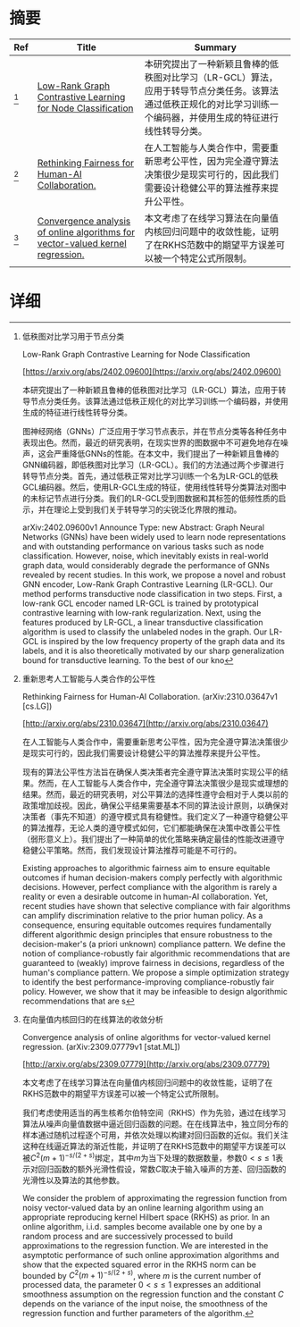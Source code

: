 # 摘要

| Ref | Title | Summary |
| --- | --- | --- |
| [^1] | [Low-Rank Graph Contrastive Learning for Node Classification](https://arxiv.org/abs/2402.09600) | 本研究提出了一种新颖且鲁棒的低秩图对比学习（LR-GCL）算法，应用于转导节点分类任务。该算法通过低秩正规化的对比学习训练一个编码器，并使用生成的特征进行线性转导分类。 |
| [^2] | [Rethinking Fairness for Human-AI Collaboration.](http://arxiv.org/abs/2310.03647) | 在人工智能与人类合作中，需要重新思考公平性，因为完全遵守算法决策很少是现实可行的，因此我们需要设计稳健公平的算法推荐来提升公平性。 |
| [^3] | [Convergence analysis of online algorithms for vector-valued kernel regression.](http://arxiv.org/abs/2309.07779) | 本文考虑了在线学习算法在向量值内核回归问题中的收敛性能，证明了在RKHS范数中的期望平方误差可以被一个特定公式所限制。 |

# 详细

[^1]: 低秩图对比学习用于节点分类

    Low-Rank Graph Contrastive Learning for Node Classification

    [https://arxiv.org/abs/2402.09600](https://arxiv.org/abs/2402.09600)

    本研究提出了一种新颖且鲁棒的低秩图对比学习（LR-GCL）算法，应用于转导节点分类任务。该算法通过低秩正规化的对比学习训练一个编码器，并使用生成的特征进行线性转导分类。

    

    图神经网络（GNNs）广泛应用于学习节点表示，并在节点分类等各种任务中表现出色。然而，最近的研究表明，在现实世界的图数据中不可避免地存在噪声，这会严重降低GNNs的性能。在本文中，我们提出了一种新颖且鲁棒的GNN编码器，即低秩图对比学习（LR-GCL）。我们的方法通过两个步骤进行转导节点分类。首先，通过低秩正常对比学习训练一个名为LR-GCL的低秩GCL编码器。然后，使用LR-GCL生成的特征，使用线性转导分类算法对图中的未标记节点进行分类。我们的LR-GCL受到图数据和其标签的低频性质的启示，并在理论上受到我们关于转导学习的尖锐泛化界限的推动。

    arXiv:2402.09600v1 Announce Type: new  Abstract: Graph Neural Networks (GNNs) have been widely used to learn node representations and with outstanding performance on various tasks such as node classification. However, noise, which inevitably exists in real-world graph data, would considerably degrade the performance of GNNs revealed by recent studies. In this work, we propose a novel and robust GNN encoder, Low-Rank Graph Contrastive Learning (LR-GCL). Our method performs transductive node classification in two steps. First, a low-rank GCL encoder named LR-GCL is trained by prototypical contrastive learning with low-rank regularization. Next, using the features produced by LR-GCL, a linear transductive classification algorithm is used to classify the unlabeled nodes in the graph. Our LR-GCL is inspired by the low frequency property of the graph data and its labels, and it is also theoretically motivated by our sharp generalization bound for transductive learning. To the best of our kno
    
[^2]: 重新思考人工智能与人类合作的公平性

    Rethinking Fairness for Human-AI Collaboration. (arXiv:2310.03647v1 [cs.LG])

    [http://arxiv.org/abs/2310.03647](http://arxiv.org/abs/2310.03647)

    在人工智能与人类合作中，需要重新思考公平性，因为完全遵守算法决策很少是现实可行的，因此我们需要设计稳健公平的算法推荐来提升公平性。

    

    现有的算法公平性方法旨在确保人类决策者完全遵守算法决策时实现公平的结果。然而，在人工智能与人类合作中，完全遵守算法决策很少是现实或理想的结果。然而，最近的研究表明，对公平算法的选择性遵守会相对于人类以前的政策增加歧视。因此，确保公平结果需要基本不同的算法设计原则，以确保对决策者（事先不知道）的遵守模式具有稳健性。我们定义了一种遵守稳健公平的算法推荐，无论人类的遵守模式如何，它们都能确保在决策中改善公平性（弱形意义上）。我们提出了一种简单的优化策略来确定最佳的性能改进遵守稳健公平策略。然而，我们发现设计算法推荐可能是不可行的。

    Existing approaches to algorithmic fairness aim to ensure equitable outcomes if human decision-makers comply perfectly with algorithmic decisions. However, perfect compliance with the algorithm is rarely a reality or even a desirable outcome in human-AI collaboration. Yet, recent studies have shown that selective compliance with fair algorithms can amplify discrimination relative to the prior human policy. As a consequence, ensuring equitable outcomes requires fundamentally different algorithmic design principles that ensure robustness to the decision-maker's (a priori unknown) compliance pattern. We define the notion of compliance-robustly fair algorithmic recommendations that are guaranteed to (weakly) improve fairness in decisions, regardless of the human's compliance pattern. We propose a simple optimization strategy to identify the best performance-improving compliance-robustly fair policy. However, we show that it may be infeasible to design algorithmic recommendations that are s
    
[^3]: 在向量值内核回归的在线算法的收敛分析

    Convergence analysis of online algorithms for vector-valued kernel regression. (arXiv:2309.07779v1 [stat.ML])

    [http://arxiv.org/abs/2309.07779](http://arxiv.org/abs/2309.07779)

    本文考虑了在线学习算法在向量值内核回归问题中的收敛性能，证明了在RKHS范数中的期望平方误差可以被一个特定公式所限制。

    

    我们考虑使用适当的再生核希尔伯特空间（RKHS）作为先验，通过在线学习算法从噪声向量值数据中逼近回归函数的问题。在在线算法中，独立同分布的样本通过随机过程逐个可用，并依次处理以构建对回归函数的近似。我们关注这种在线逼近算法的渐近性能，并证明了在RKHS范数中的期望平方误差可以被$C^2(m+1)^{-s/(2+s)}$绑定，其中$m$为当下处理的数据数量，参数$0<s\leq 1$表示对回归函数的额外光滑性假设，常数$C$取决于输入噪声的方差、回归函数的光滑性以及算法的其他参数。

    We consider the problem of approximating the regression function from noisy vector-valued data by an online learning algorithm using an appropriate reproducing kernel Hilbert space (RKHS) as prior. In an online algorithm, i.i.d. samples become available one by one by a random process and are successively processed to build approximations to the regression function. We are interested in the asymptotic performance of such online approximation algorithms and show that the expected squared error in the RKHS norm can be bounded by $C^2 (m+1)^{-s/(2+s)}$, where $m$ is the current number of processed data, the parameter $0<s\leq 1$ expresses an additional smoothness assumption on the regression function and the constant $C$ depends on the variance of the input noise, the smoothness of the regression function and further parameters of the algorithm.
    

